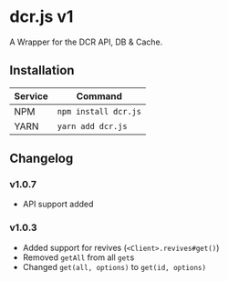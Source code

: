 # dcr.js v1
A Wrapper for the DCR API, DB & Cache.  

## Installation
| Service | Command                  |
|---------|--------------------------|
| NPM     | `npm install dcr.js` |
| YARN    | `yarn add dcr.js`    |

## Changelog
### v1.0.7
* API support added

### v1.0.3
* Added support for revives (`<Client>.revives#get()`)
* Removed `getAll` from all `get`s
* Changed `get(all, options)` to `get(id, options)`